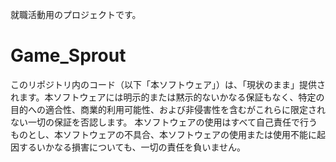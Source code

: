 就職活動用のプロジェクトです。
# Game_Sprout
このリポジトリ内のコード（以下「本ソフトウェア」）は、「現状のまま」提供されます。本ソフトウェアには明示的または黙示的ないかなる保証もなく、特定の目的への適合性、商業的利用可能性、および非侵害性を含むがこれらに限定されない一切の保証を否認します。
本ソフトウェアの使用はすべて自己責任で行うものとし、本ソフトウェアの不具合、本ソフトウェアの使用または使用不能に起因するいかなる損害についても、一切の責任を負いません。
 
